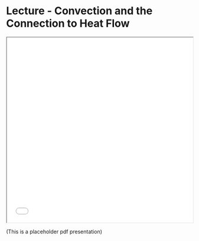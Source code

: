 # Lecture - Convection and the Connection to Heat Flow

<iframe src="../Figures/PDFs/PHYS3070_2.convection+rheology+heatflow.pdf" width="100%" height="500px", allowfullscreen>
</iframe>

(This is a placeholder pdf presentation) 

<!-- 
A lecture can have some notes and a slideshow. 

<iframe src="../slideshows/example_slide_deck1.reveal.html" title="Slideshow" width=100%, height=500, allowfullscreen></iframe>

The embedding is via an `html iframe` that points to the built path (all the slides are rendered into the 
slideshows directory at the `root` level of the book)

```html
<iframe src="../slideshows/example_slide_deck1.reveal.html" title="Slideshow" width=100%, height=500, allowfullscreen></iframe>
```
-->



